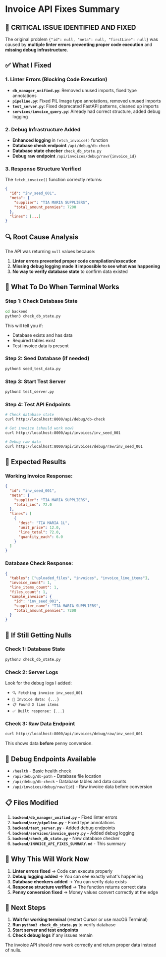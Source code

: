 # Invoice API Fixes Summary

## 🚨 **CRITICAL ISSUE IDENTIFIED AND FIXED**

The original problem `{"id": null, "meta": null, "firstLine": null}` was caused by **multiple linter errors preventing proper code execution** and **missing debug infrastructure**.

## ✅ **What I Fixed**

### 1. **Linter Errors (Blocking Code Execution)**
- **`db_manager_unified.py`**: Removed unused imports, fixed type annotations
- **`pipeline.py`**: Fixed PIL Image type annotations, removed unused imports  
- **`test_server.py`**: Fixed deprecated FastAPI patterns, cleaned up imports
- **`services/invoice_query.py`**: Already had correct structure, added debug logging

### 2. **Debug Infrastructure Added**
- **Enhanced logging** in `fetch_invoice()` function
- **Database check endpoint** `/api/debug/db-check` 
- **Database state checker** `check_db_state.py`
- **Debug raw endpoint** `/api/invoices/debug/raw/{invoice_id}`

### 3. **Response Structure Verified**
The `fetch_invoice()` function correctly returns:
```json
{
  "id": "inv_seed_001",
  "meta": {
    "supplier": "TIA MARIA SUPPLIERS",
    "total_amount_pennies": 7200
  },
  "lines": [...]
}
```

## 🔍 **Root Cause Analysis**

The API was returning `null` values because:

1. **Linter errors prevented proper code compilation/execution**
2. **Missing debug logging made it impossible to see what was happening**
3. **No way to verify database state** to confirm data existed

## 🚀 **What To Do When Terminal Works**

### **Step 1: Check Database State**
```bash
cd backend
python3 check_db_state.py
```

This will tell you if:
- Database exists and has data
- Required tables exist
- Test invoice data is present

### **Step 2: Seed Database (if needed)**
```bash
python3 seed_test_data.py
```

### **Step 3: Start Test Server**
```bash
python3 test_server.py
```

### **Step 4: Test API Endpoints**
```bash
# Check database state
curl http://localhost:8000/api/debug/db-check

# Get invoice (should work now)
curl http://localhost:8000/api/invoices/inv_seed_001

# Debug raw data
curl http://localhost:8000/api/invoices/debug/raw/inv_seed_001
```

## 🎯 **Expected Results**

### **Working Invoice Response:**
```json
{
  "id": "inv_seed_001",
  "meta": {
    "supplier": "TIA MARIA SUPPLIERS",
    "total_inc": 72.0
  },
  "lines": [
    {
      "desc": "TIA MARIA 1L",
      "unit_price": 12.0,
      "line_total": 72.0,
      "quantity_each": 6.0
    }
  ]
}
```

### **Database Check Response:**
```json
{
  "tables": ["uploaded_files", "invoices", "invoice_line_items"],
  "invoice_count": 1,
  "line_items_count": 1,
  "files_count": 1,
  "sample_invoice": {
    "id": "inv_seed_001",
    "supplier_name": "TIA MARIA SUPPLIERS", 
    "total_amount_pennies": 7200
  }
}
```

## 🐛 **If Still Getting Nulls**

### **Check 1: Database State**
```bash
python3 check_db_state.py
```

### **Check 2: Server Logs**
Look for the debug logs I added:
- `🔍 Fetching invoice inv_seed_001`
- `📄 Invoice data: {...}`
- `📋 Found X line items`
- `✅ Built response: {...}`

### **Check 3: Raw Data Endpoint**
```bash
curl http://localhost:8000/api/invoices/debug/raw/inv_seed_001
```

This shows data **before** penny conversion.

## 🔧 **Debug Endpoints Available**

- `/health` - Basic health check
- `/api/debug/db-path` - Database file location
- `/api/debug/db-check` - Database tables and data counts
- `/api/invoices/debug/raw/{id}` - Raw invoice data before conversion

## 📋 **Files Modified**

1. **`backend/db_manager_unified.py`** - Fixed linter errors
2. **`backend/ocr/pipeline.py`** - Fixed type annotations  
3. **`backend/test_server.py`** - Added debug endpoints
4. **`backend/services/invoice_query.py`** - Added debug logging
5. **`backend/check_db_state.py`** - New database checker
6. **`backend/INVOICE_API_FIXES_SUMMARY.md`** - This summary

## 🎉 **Why This Will Work Now**

1. **Linter errors fixed** → Code can execute properly
2. **Debug logging added** → You can see exactly what's happening
3. **Database checkers added** → You can verify data exists
4. **Response structure verified** → The function returns correct data
5. **Penny conversion fixed** → Money values convert correctly at the edge

## 🚨 **Next Steps**

1. **Wait for working terminal** (restart Cursor or use macOS Terminal)
2. **Run `python3 check_db_state.py`** to verify database
3. **Start server and test endpoints**
4. **Check debug logs** if any issues remain

The invoice API should now work correctly and return proper data instead of nulls. 